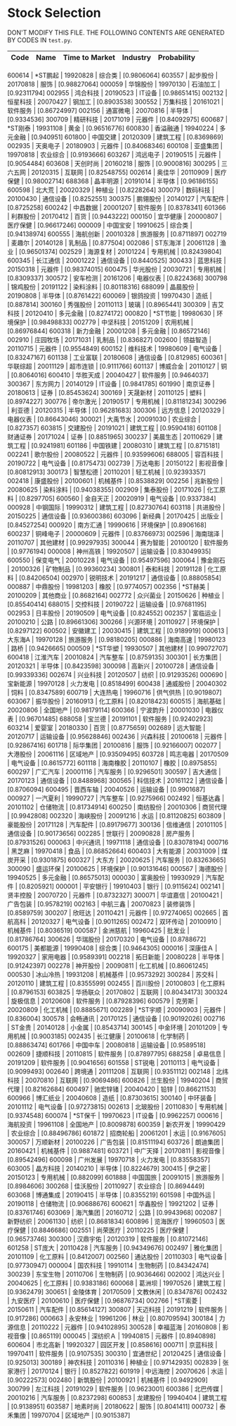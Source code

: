 # Stock Selection

DON'T MODIFY THIS FILE. THE FOLLOWING CONTENTS ARE GENERATED BY CODES IN `test.py`.

Code | Name | Time to Market | Industry | Probability |
--- | :---: | :---: | :---: | :---: |

600614 | *ST鹏起 | 19920828 | 综合类 | [0.9806064]
603557 | 起步股份 | 20170818 | 服饰 | [0.98827064]
000059 | 华锦股份 | 19970130 | 石油加工 | [0.92311794]
002955 | 鸿合科技 | 20190523 | IT设备 | [0.98651415]
002132 | 恒星科技 | 20070427 | 钢加工 | [0.8903538]
300552 | 万集科技 | 20161021 | 软件服务 | [0.86724997]
002156 | 通富微电 | 20070816 | 半导体 | [0.9334536]
300709 | 精研科技 | 20171019 | 元器件 | [0.84092975]
600687 | *ST刚泰 | 19931108 | 黄金 | [0.96516776]
600830 | 香溢融通 | 19940224 | 多元金融 | [0.940951]
601800 | 中国交建 | 20120309 | 建筑工程 | [0.8369869]
002935 | 天奥电子 | 20180903 | 元器件 | [0.84068346]
600108 | 亚盛集团 | 19970818 | 农业综合 | [0.9193666]
603267 | 鸿远电子 | 20190515 | 元器件 | [0.9054484]
603608 | 天创时尚 | 20160218 | 服饰 | [0.9000816]
300295 | 三六五网 | 20120315 | 互联网 | [0.82548755]
002614 | 奥佳华 | 20110909 | 医疗保健 | [0.98002714]
688368 | 晶丰明源 | 20191014 | 半导体 | [0.96186155]
600598 | 北大荒 | 20020329 | 种植业 | [0.8228264]
300079 | 数码科技 | 20100430 | 通信设备 | [0.8252551]
300375 | 鹏翎股份 | 20140127 | 汽车配件 | [0.8725258]
600242 | 中昌数据 | 20001207 | 软件服务 | [0.8378341]
601366 | 利群股份 | 20170412 | 百货 | [0.9443222]
000150 | 宜华健康 | 20000807 | 医疗保健 | [0.96617246]
000009 | 中国宝安 | 19910625 | 综合类 | [0.94138974]
600555 | 海航创新 | 20010328 | 旅游服务 | [0.8711897]
002719 | 麦趣尔 | 20140128 | 乳制品 | [0.877504]
002086 | ST东海洋 | 20061128 | 渔业 | [0.96501374]
002529 | 海源复材 | 20101224 | 专用机械 | [0.82439804]
600345 | 长江通信 | 20001222 | 通信设备 | [0.8440525]
300433 | 蓝思科技 | 20150318 | 元器件 | [0.98374015]
600475 | 华光股份 | 20030721 | 专用机械 | [0.8309337]
300572 | 安车检测 | 20161206 | 电器仪表 | [0.8224368]
300798 | 锦鸡股份 | 20191122 | 染料涂料 | [0.80118316]
688099 | 晶晨股份 | 20190808 | 半导体 | [0.8761422]
600069 | 银鸽投资 | 19970430 | 造纸 | [0.887814]
300160 | 秀强股份 | 20110113 | 玻璃 | [0.8965441]
300309 | 吉艾科技 | 20120410 | 多元金融 | [0.8274172]
000820 | *ST节能 | 19980630 | 环境保护 | [0.98498833]
002779 | 中坚科技 | 20151209 | 农用机械 | [0.86976844]
600318 | 新力金融 | 20001208 | 多元金融 | [0.86572146]
002910 | 庄园牧场 | 20171031 | 乳制品 | [0.836827]
002600 | 领益智造 | 20110715 | 元器件 | [0.9554849]
600152 | 维科技术 | 19980609 | 电气设备 | [0.83247167]
601138 | 工业富联 | 20180608 | 通信设备 | [0.812985]
600361 | 华联综超 | 20011129 | 超市连锁 | [0.9111766]
601137 | 博威合金 | 20110127 | 铜 | [0.8064016]
600410 | 华胜天成 | 20040427 | 软件服务 | [0.9464037]
300367 | 东方网力 | 20140129 | IT设备 | [0.9841785]
601990 | 南京证券 | 20180613 | 证券 | [0.85453624]
300169 | 天晟新材 | 20110125 | 塑料 | [0.8974227]
300776 | 帝尔激光 | 20190517 | 专用机械 | [0.81181234]
300296 | 利亚德 | 20120315 | 半导体 | [0.96281683]
300306 | 远方信息 | 20120329 | 电器仪表 | [0.86643046]
300021 | 大禹节水 | 20091030 | 农业综合 | [0.827357]
603815 | 交建股份 | 20191021 | 建筑工程 | [0.9590418]
601108 | 财通证券 | 20171024 | 证券 | [0.8851965]
300237 | 美晨生态 | 20110629 | 建筑工程 | [0.9241981]
601186 | 中国铁建 | 20080310 | 建筑工程 | [0.8715181]
002241 | 歌尔股份 | 20080522 | 元器件 | [0.93599606]
688005 | 容百科技 | 20190722 | 电气设备 | [0.8175473]
002739 | 万达电影 | 20150122 | 影视音像 | [0.80812913]
300173 | 智慧松德 | 20110201 | 轻工机械 | [0.92393357]
002418 | 康盛股份 | 20100601 | 机械基件 | [0.8538829]
002256 | 兆新股份 | 20080625 | 染料涂料 | [0.94038355]
002909 | 集泰股份 | 20171026 | 化工原料 | [0.8297705]
600560 | 金自天正 | 20020919 | 电气设备 | [0.9337384]
000928 | 中钢国际 | 19990312 | 建筑工程 | [0.82730764]
603118 | 共进股份 | 20150225 | 通信设备 | [0.93600386]
603096 | 新经典 | 20170425 | 出版业 | [0.84527254]
000920 | 南方汇通 | 19990616 | 环境保护 | [0.8906168]
600237 | 铜峰电子 | 20000609 | 元器件 | [0.83766973]
002596 | 海南瑞泽 | 20110707 | 其他建材 | [0.99297935]
300044 | 赛为智能 | 20100120 | 软件服务 | [0.9776194]
000008 | 神州高铁 | 19920507 | 运输设备 | [0.83049935]
600550 | 保变电气 | 20010228 | 电气设备 | [0.95497596]
300064 | 豫金刚石 | 20100326 | 矿物制品 | [0.99360234]
300801 | 泰和科技 | 20191128 | 化工原料 | [0.84206504]
002970 | 锐明技术 | 20191217 | 通信设备 | [0.88805854]
000887 | 中鼎股份 | 19981203 | 橡胶 | [0.9774057]
002356 | *ST赫美 | 20100209 | 其他商业 | [0.8682164]
002772 | 众兴菌业 | 20150626 | 种植业 | [0.85540414]
688015 | 交控科技 | 20190722 | 运输设备 | [0.97681195]
002953 | 日丰股份 | 20190509 | 电气设备 | [0.824552]
002357 | 富临运业 | 20100210 | 公路 | [0.89661306]
300266 | 兴源环境 | 20110927 | 环境保护 | [0.8297122]
600502 | 安徽建工 | 20030415 | 建筑工程 | [0.9189919]
000613 | 大东海A | 19970128 | 旅游服务 | [0.98180205]
000886 | 海南高速 | 19980123 | 路桥 | [0.9426665]
000509 | *ST华塑 | 19930507 | 其他建材 | [0.99072707]
600418 | 江淮汽车 | 20010824 | 汽车整车 | [0.8759135]
300301 | 长方集团 | 20120321 | 半导体 | [0.8423598]
300098 | 高新兴 | 20100728 | 通信设备 | [0.99339336]
002674 | 兴业科技 | 20120507 | 纺织 | [0.91293526]
000690 | 宝新能源 | 19970128 | 火力发电 | [0.8518499]
600438 | 通威股份 | 20040302 | 饲料 | [0.8347589]
600719 | 大连热电 | 19960716 | 供气供热 | [0.9019807]
603067 | 振华股份 | 20160913 | 化工原料 | [0.82018423]
600515 | 海航基础 | 20020806 | 全国地产 | [0.98179114]
600366 | 宁波韵升 | 20001030 | 电器仪表 | [0.96701485]
688058 | 宝兰德 | 20191101 | 软件服务 | [0.92402923]
603214 | 爱婴室 | 20180330 | 百货 | [0.8775659]
002689 | 远大智能 | 20120717 | 运输设备 | [0.95628846]
002436 | 兴森科技 | 20100618 | 元器件 | [0.92867416]
601718 | 际华集团 | 20100816 | 服饰 | [0.92166007]
002077 | 大港股份 | 20061116 | 区域地产 | [0.93509495]
603728 | 鸣志电器 | 20170509 | 电气设备 | [0.8615772]
601118 | 海南橡胶 | 20110107 | 橡胶 | [0.8975855]
600297 | 广汇汽车 | 20001116 | 汽车服务 | [0.9296501]
300597 | 吉大通信 | 20170123 | 通信设备 | [0.8488968]
300565 | 科信技术 | 20161122 | 通信设备 | [0.8706094]
600495 | 晋西车轴 | 20040526 | 运输设备 | [0.9901687]
000927 | 一汽夏利 | 19990727 | 汽车整车 | [0.9275966]
002492 | 恒基达鑫 | 20101102 | 仓储物流 | [0.81734914]
600250 | 南纺股份 | 20010306 | 商贸代理 | [0.9942808]
002320 | 海峡股份 | 20091216 | 水运 | [0.81120825]
603809 | 豪能股份 | 20171128 | 汽车配件 | [0.89179677]
300136 | 信维通信 | 20101105 | 通信设备 | [0.90173656]
002285 | 世联行 | 20090828 | 房产服务 | [0.87931526]
000063 | 中兴通讯 | 19971118 | 通信设备 | [0.83078194]
000716 | 黑芝麻 | 19970418 | 食品 | [0.86852664]
600403 | 大有能源 | 20031009 | 煤炭开采 | [0.9301875]
600327 | 大东方 | 20020625 | 汽车服务 | [0.83263665]
300090 | 盛运环保 | 20100625 | 环境保护 | [0.90131646]
000567 | 海德股份 | 19940525 | 多元金融 | [0.86575013]
000030 | 富奥股份 | 19930929 | 汽车配件 | [0.8205921]
000001 | 平安银行 | 19910403 | 银行 | [0.9115624]
002141 | 贤丰控股 | 20070720 | 元器件 | [0.8732327]
300071 | 华谊嘉信 | 20100421 | 广告包装 | [0.9578219]
002163 | 中航三鑫 | 20070823 | 装修装饰 | [0.8589759]
300207 | 欣旺达 | 20110421 | 元器件 | [0.97274065]
002665 | 首航高科 | 20120327 | 电气设备 | [0.9011265]
002472 | 双环传动 | 20100910 | 机械基件 | [0.8036519]
000587 | 金洲慈航 | 19960425 | 批发业 | [0.81786764]
300626 | 华瑞股份 | 20170320 | 电气设备 | [0.8788672]
600175 | 美都能源 | 19990408 | 综合类 | [0.9464305]
000016 | 深康佳Ａ | 19920327 | 家用电器 | [0.9589391]
002218 | 拓日新能 | 20080228 | 半导体 | [0.91242397]
002278 | 神开股份 | 20090811 | 化工机械 | [0.86061245]
000530 | 冰山冷热 | 19931208 | 机械基件 | [0.9573292]
300284 | 苏交科 | 20120110 | 建筑工程 | [0.8355599]
002455 | 百川股份 | 20100803 | 化工原料 | [0.8796153]
603825 | 华扬联众 | 20170802 | 互联网 | [0.80434173]
300324 | 旋极信息 | 20120608 | 软件服务 | [0.87928396]
600579 | 克劳斯 | 20020809 | 化工机械 | [0.8885671]
002289 | *ST宇顺 | 20090903 | 元器件 | [0.836004]
300578 | 会畅通讯 | 20170125 | 通信设备 | [0.90192026]
002716 | ST金贵 | 20140128 | 小金属 | [0.8543714]
300145 | 中金环境 | 20101209 | 专用机械 | [0.9003185]
002435 | 长江健康 | 20100618 | 化学制药 | [0.88863474]
601766 | 中国中车 | 20080818 | 运输设备 | [0.9589518]
002609 | 捷顺科技 | 20110815 | 软件服务 | [0.87897795]
688258 | 卓易信息 | 20191209 | 软件服务 | [0.9041656]
601558 | ST锐电 | 20110113 | 电气设备 | [0.9099493]
002640 | 跨境通 | 20111208 | 互联网 | [0.9351112]
002148 | 北纬科技 | 20070810 | 互联网 | [0.9069486]
600826 | 兰生股份 | 19940204 | 商贸代理 | [0.82162684]
600497 | 驰宏锌锗 | 20040420 | 铅锌 | [0.86621153]
600966 | 博汇纸业 | 20040608 | 造纸 | [0.87303615]
300140 | 中环装备 | 20101112 | 电气设备 | [0.97273815]
002613 | 北玻股份 | 20110830 | 专用机械 | [0.9374548]
600074 | *ST保千 | 19970623 | IT设备 | [0.9962257]
000616 | 海航投资 | 19961108 | 全国地产 | [0.8009878]
600359 | 新农开发 | 19990429 | 农业综合 | [0.88496786]
601872 | 招商轮船 | 20061201 | 水运 | [0.9167605]
300057 | 万顺新材 | 20100226 | 广告包装 | [0.81511194]
603726 | 朗迪集团 | 20160421 | 机械基件 | [0.9887481]
603721 | 中广天择 | 20170811 | 影视音像 | [0.89542496]
600098 | 广州发展 | 19970718 | 火力发电 | [0.83558357]
603005 | 晶方科技 | 20140210 | 半导体 | [0.8224679]
300415 | 伊之密 | 20150123 | 专用机械 | [0.882099]
601888 | 中国国旅 | 20091015 | 旅游服务 | [0.8984606]
300268 | 佳沃股份 | 20110927 | 农业综合 | [0.8694449]
603068 | 博通集成 | 20190415 | 半导体 | [0.8355219]
601598 | 中国外运 | 20190118 | 仓储物流 | [0.90688676]
600621 | 华鑫股份 | 19921202 | 证券 | [0.83761746]
603069 | 海汽集团 | 20160712 | 公路 | [0.9943968]
002087 | 新野纺织 | 20061130 | 纺织 | [0.8681834]
600896 | 览海医疗 | 19960503 | 医疗保健 | [0.8846686]
002551 | 尚荣医疗 | 20110225 | 医疗保健 | [0.96573746]
300300 | 汉鼎宇佑 | 20120319 | 软件服务 | [0.81072146]
601258 | ST庞大 | 20110428 | 汽车服务 | [0.94349676]
002497 | 雅化集团 | 20101109 | 化工原料 | [0.8412007]
002560 | 通达股份 | 20110303 | 电气设备 | [0.97730947]
000004 | 国农科技 | 19910114 | 生物制药 | [0.84342474]
300239 | 东宝生物 | 20110706 | 生物制药 | [0.9036466]
002002 | 鸿达兴业 | 20040625 | 化工原料 | [0.9383186]
600068 | 葛洲坝 | 19970526 | 建筑工程 | [0.9362479]
300651 | 金陵体育 | 20170509 | 文教休闲 | [0.8347876]
002432 | 九安医疗 | 20100610 | 医疗保健 | [0.96876734]
002766 | *ST索菱 | 20150611 | 汽车配件 | [0.85614127]
300807 | 天迈科技 | 20191219 | 软件服务 | [0.917286]
000663 | 永安林业 | 19961206 | 林业 | [0.80709594]
300184 | 力源信息 | 20110222 | 元器件 | [0.94102895]
300528 | 幸福蓝海 | 20160808 | 影视音像 | [0.865119]
000045 | 深纺织Ａ | 19940815 | 元器件 | [0.8940898]
600604 | 市北高新 | 19920327 | 园区开发 | [0.858616]
000711 | 京蓝科技 | 19970411 | 软件服务 | [0.9107535]
300310 | 宜通世纪 | 20120425 | 通信设备 | [0.925013]
300189 | 神农科技 | 20110316 | 种植业 | [0.97142935]
002839 | 张家港行 | 20170124 | 银行 | [0.8527822]
601919 | 中远海控 | 20070626 | 水运 | [0.90222573]
002480 | 新筑股份 | 20100921 | 机械基件 | [0.9492909]
300799 | 左江科技 | 20191029 | 软件服务 | [0.9623001]
600386 | 北巴传媒 | 20010216 | 汽车服务 | [0.8237298]
600853 | 龙建股份 | 19940404 | 建筑工程 | [0.9138951]
603587 | 地素时尚 | 20180622 | 服饰 | [0.8041411]
000732 | 泰禾集团 | 19970704 | 区域地产 | [0.9015387]
